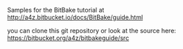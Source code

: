 Samples for the BitBake tutorial at
http://a4z.bitbucket.io/docs/BitBake/guide.html

you can clone this git repository or look at the source here: https://bitbucket.org/a4z/bitbakeguide/src